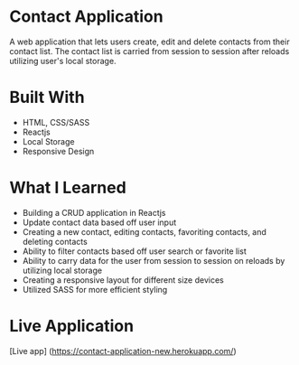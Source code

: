 # **Contact Application**
A web application that lets users create, edit and delete contacts from their contact list. The contact list is carried from session to session after reloads utilizing user's local storage. 

# **Built With**
- HTML, CSS/SASS
- Reactjs
- Local Storage
- Responsive Design

# **What I Learned**
- Building a CRUD application in Reactjs
- Update contact data based off user input
- Creating a new contact, editing contacts, favoriting contacts, and deleting contacts 
- Ability to filter contacts based off user search or favorite list
- Ability to carry data for the user from session to session on reloads by utilizing local storage 
- Creating a responsive layout for different size devices 
- Utilized SASS for more efficient styling 

# **Live Application**
[Live app] (https://contact-application-new.herokuapp.com/)